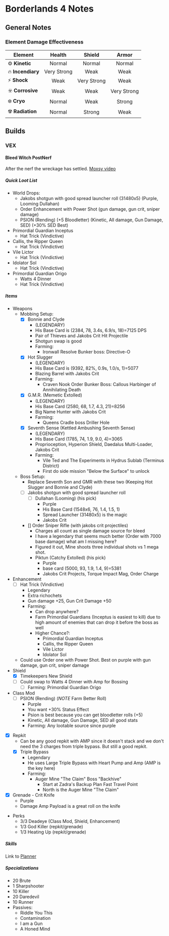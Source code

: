# Borderlands 4 Notes

## General Notes

### Element Damage Effectiveness

| Element               | Health       | Shield        | Armor        |
|------------------------|:------------:|:-------------:|:-------------:|
| ⚙️ **Kinetic**         | Normal       | Normal        | Normal        |
| 🔥 **Incendiary**      | Very Strong  | Weak          | Weak          |
| ⚡ **Shock**           | Weak         | Very Strong   | Weak          |
| ☣️ **Corrosive**       | Weak         | Weak          | Very Strong   |
| ❄️ **Cryo**            | Normal       | Weak          | Strong        |
| ☢️ **Radiation**       | Normal       | Strong        | Weak          |

## Builds

### VEX

#### Bleed Witch PostNerf

After the nerf the wreckage has settled. [Moxsy video](https://www.youtube.com/watch?v=dMN0Ihisi9c)

##### Quick Loot List
- World Drops:
  - Jakobs shotgun with good spread launcher roll (31480x5) (Purple, Looming Dullahan)
  - Order Enhancement with Power Shot (gun damage, gun crit, sniper damage)
  - PSION (Rending) (+5 Bloodletter) (Kinetic, All damage, Gun Damage, SED) (+30% SED Best)
- Primordial Guardian Inceptus
  - Hat Trick (Vindictive)
- Callis, the Ripper Queen
  - Hat Trick (Vindictive)
- Vile Lictor
  - Hat Trick (Vindictive)
- Idolator Sol
  - Hat Trick (Vindictive)
- Primordial Guardian Origo
  - Watts 4 Dinner
  - Hat Trick (Vindictive)
##### Items

- Weapons
  - Mobbing Setup:
    - [x] Bonnie and Clyde
      - (LEGENDARY)
      - His Base Card is (2384, 78, 3.4s, 6.9/s, 18)=7125 DPS
      - Pair of Thieves and Jakobs Crit Hit Projectile
      - Shotgun swap is good
      - Farming:
        - Ironwall Resolve Bunker boss: Directive-O
    - [x] Hot Slugger 
      - (LEGENDARY)
      - His Base Card is (9392, 82%, 0.9s, 1.0/s, 1)=5077
      - Blazing Barrel with Jakobs Crit
      - Farming:
        - Craven Nook Order Bunker Boss: Callous Harbinger of Annihilating Death
    - [x] G.M.R. (Memetic Extolled) 
      - (LEGENDARY)
      - His Base Card (2580, 68, 1.7, 4.3, 21)=8256
      - Big Name Hunter with Jakobs Crit
      - Farming:
        - Queens Cradle boss Driller Hole
    - [x] Seventh Sense (Kettled Ambushing Seventh Sense)
      - (LEGENDARY)
      - His Base Card (1785, 74, 1.9, 9.0, 4)=3065
      - Proprioception, Hyperion Shield, Daedalus Multi-Loader, Jakobs Crit
      - Farming:
        - Vile Ted and The Experiments in Hydrus Sublab (Terminus District)
        - First do side mission "Below the Surface" to unlock
  - Boss Setup:
    - Replace Seventh Son and GMR with these two (Keeping Hot Slugger and Bonnie and Clyde)
    - [ ] Jakobs shotgun with good spread launcher roll
      - [ ] Dullahan (Looming) (his pick)
        - Purple
        - His Base Card (1548x6, 76, 1.4, 1.5, 1)
        - Spread Launcher (31480x5) is the magic
        - Jakobs Crit
    - [] Order Sniper Rifle (with jakobs crit projectiles)
      - Charges all count as single damage source for bleed
      - I have a legendary that seems much better (Order with 7000 base damage) what am I missing here?
      - Figured it out, Mine shoots three individual shots vs 1 mega shot.
      - Piktun (Catchy Extolled) (his pick)
        - Purple
        - base card (5000, 93, 1.9, 1.4, 9)=5381
        - Jakobs Crit Projects, Torque Impact Mag, Order Charge
- Enhancement
  - [ ] Hat Trick (Vindictive)
    - Legendary
    - Extra richochets
    - Gun damage +25, Gun Crit Damage +50
    - Farming:
      - Can drop anywhere?
      - Farm Primordial Guardians (Inceptus is easiest to kill) due to high amount of enemies that can drop it before the boss as well
      - Higher Chance?:
        - Primordial Guardian Inceptus
        - Callis, the Ripper Queen
        - Vile Lictor
        - Idolator Sol
  -  Could use Order one with Power Shot. Best on purple with gun damage, gun crit, sniper damage
- Shield
  - [x] Timekeepers New Shield
  - [ ] Could swap to Watts 4 Dinner with Amp for Bossing
    - [ ] Farming: Primordial Guardian Origo
- Class Mod
  - [ ] PSION (Rending) (*NOTE* Farm Better Roll)
    - Purple
    - You want +30% Status Effect
    - Psion is best because you can get bloodletter rolls (+5)
    - Kinetic, All damage, Gun Damage, SED all good stats
    - Farming: Any lootable source since purple
- [x] Repkit
  - Can be any good repkit with AMP since it doesn't stack and we don't need the 3 charges from triple bypass. But still a good repkit.
  - [x] Triple Bypass
    - Legendary
    - He uses Large Triple Bypass with Heart Pump and Amp (AMP is the key here)
    - Farming:
      - Auger Mine "The Claim" Boss "Backhive"
        - Start at Zadra's Backup Plan Fast Travel Point
        - North is the Auger Mine "The Claim"
- [x] Grenade - Crit Knife
  - Purple
  - Damage Amp Payload is a great roll on the knife
- Perks
  - 3/3 Deadeye (Class Mod, Shield, Enhancement)
  - 1/3 God Killer (repkit/grenade)
  - 1/3 Heating Up (repkit/grenade)

##### Skills

Link to [Planner](https://maxroll.gg/borderlands-4/planner/j7diu08y)

##### Specializations

- 20 Brute
- 1 Sharpshooter
- 10 Killer
- 20 Daredevil
- 10 Runner
- Passives:
  - Riddle You This
  - Contamination
  - I am a Gun
  - A Honed Mind